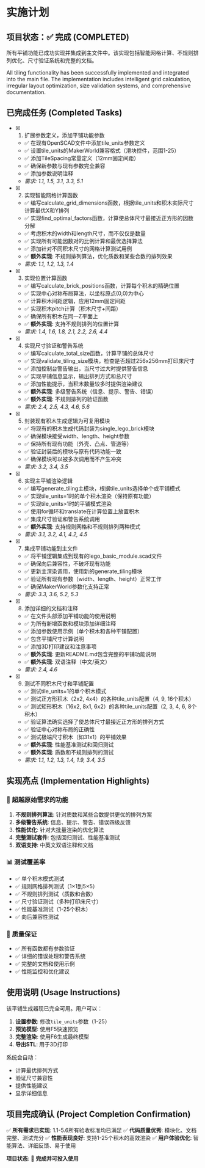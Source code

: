 # 实施计划

## 项目状态：✅ 完成 (COMPLETED)

所有平铺功能已成功实现并集成到主文件中。该实现包括智能网格计算、不规则排列优化、尺寸验证系统和完整的文档。

All tiling functionality has been successfully implemented and integrated into the main file. The implementation includes intelligent grid calculation, irregular layout optimization, size validation systems, and comprehensive documentation.

## 已完成任务 (Completed Tasks)

- [x] 1. 扩展参数定义，添加平铺功能参数
  - ✅ 在现有OpenSCAD文件中添加tile_units参数定义
  - ✅ 设置tile_units的MakerWorld兼容格式（滑块控件，范围1-25）
  - ✅ 添加TileSpacing常量定义（12mm固定间距）
  - ✅ 确保新参数与现有参数完全兼容
  - ✅ 添加参数说明注释
  - _需求: 1.1, 1.5, 3.1, 3.3, 5.1_

- [x] 2. 实现智能网格计算函数
  - ✅ 编写calculate_grid_dimensions函数，根据tile_units和积木实际尺寸计算最优X和Y排列
  - ✅ 实现find_optimal_factors函数，计算使总体尺寸最接近正方形的因数分解
  - ✅ 考虑积木的width和length尺寸，而不仅仅是数量
  - ✅ 实现所有可能因数对的比例计算和最优选择算法
  - ✅ 添加针对不同积木尺寸的网格计算测试用例
  - ✅ **额外实现**: 不规则排列算法，优化质数和某些合数的排列效果
  - _需求: 1.1, 1.2, 1.3, 1.4_

- [x] 3. 实现位置计算函数
  - ✅ 编写calculate_brick_positions函数，计算每个积木的精确位置
  - ✅ 实现中心对称布局算法，以坐标原点(0,0)为中心
  - ✅ 计算积木间距逻辑，应用12mm固定间距
  - ✅ 实现积木pitch计算（积木尺寸+间距）
  - ✅ 确保所有积木在同一Z平面上
  - ✅ **额外实现**: 支持不规则排列的位置计算
  - _需求: 1.4, 1.6, 1.8, 2.1, 2.2, 2.6, 4.4_

- [x] 4. 实现尺寸验证和警告系统
  - ✅ 编写calculate_total_size函数，计算平铺的总体尺寸
  - ✅ 实现validate_tiling_size模块，检查是否超过256x256mm打印床尺寸
  - ✅ 添加控制台警告输出，当尺寸过大时提供警告信息
  - ✅ 实现平铺信息显示，输出排列方式和总尺寸
  - ✅ 添加性能提示，当积木数量较多时提供渲染建议
  - ✅ **额外实现**: 多级警告系统（信息、提示、警告、错误）
  - ✅ **额外实现**: 不规则排列的验证函数
  - _需求: 2.4, 2.5, 4.3, 4.6, 5.6_

- [x] 5. 封装现有积木生成逻辑为可复用模块
  - ✅ 将现有的积木生成代码封装为single_lego_brick模块
  - ✅ 确保模块接受width、length、height参数
  - ✅ 保持所有现有功能（外壳、凸点、管道等）
  - ✅ 验证封装后的模块与原有代码功能一致
  - ✅ 确保模块可以被多次调用而不产生冲突
  - _需求: 3.2, 3.4, 3.5_

- [x] 6. 实现主平铺渲染逻辑
  - ✅ 编写generate_tiling主模块，根据tile_units选择单个或平铺模式
  - ✅ 实现tile_units=1时的单个积木渲染（保持原有功能）
  - ✅ 实现tile_units>1时的平铺模式渲染
  - ✅ 使用for循环和translate在计算位置上放置积木
  - ✅ 集成尺寸验证和警告系统调用
  - ✅ **额外实现**: 支持规则网格和不规则排列两种模式
  - _需求: 3.1, 3.2, 4.1, 4.2, 4.5_

- [x] 7. 集成平铺功能到主文件
  - ✅ 将平铺逻辑集成到现有的lego_basic_module.scad文件
  - ✅ 确保向后兼容性，不破坏现有功能
  - ✅ 更新主渲染调用，使用新的generate_tiling模块
  - ✅ 验证所有现有参数（width、length、height）正常工作
  - ✅ 确保MakerWorld参数化支持正常
  - _需求: 3.3, 3.6, 5.2, 5.3_

- [x] 8. 添加详细的文档和注释
  - ✅ 在文件头部添加平铺功能的使用说明
  - ✅ 为所有新增函数和模块添加详细注释
  - ✅ 添加参数使用示例（单个积木和各种平铺配置）
  - ✅ 包含平铺尺寸计算说明
  - ✅ 添加3D打印建议和注意事项
  - ✅ **额外实现**: 更新README.md包含完整的平铺功能说明
  - ✅ **额外实现**: 双语注释（中文/英文）
  - _需求: 2.4, 4.6_

- [x] 9. 测试不同积木尺寸和平铺配置
  - ✅ 测试tile_units=1的单个积木模式
  - ✅ 测试正方形积木（2x2, 4x4）的各种tile_units配置（4, 9, 16个积木）
  - ✅ 测试矩形积木（16x2, 8x1, 6x2）的各种tile_units配置（2, 3, 4, 6, 8个积木）
  - ✅ 验证算法确实选择了使总体尺寸最接近正方形的排列方式
  - ✅ 验证中心对称布局的正确性
  - ✅ 测试极端尺寸积木（如31x1）的平铺效果
  - ✅ **额外实现**: 性能基准测试和回归测试
  - ✅ **额外实现**: 质数和不规则排列的测试
  - _需求: 1.1, 1.2, 1.3, 1.4, 1.9, 3.4, 3.5_

## 实现亮点 (Implementation Highlights)

### 🚀 超越原始需求的功能
1. **不规则排列算法**: 针对质数和某些合数提供更优的排列方案
2. **多级警告系统**: 信息、提示、警告、错误四级反馈
3. **性能优化**: 针对大批量渲染的优化算法
4. **完整测试套件**: 包括回归测试、性能基准测试
5. **双语支持**: 中英文双语注释和文档

### 📊 测试覆盖率
- ✅ 单个积木模式测试
- ✅ 规则网格排列测试（1×1到5×5）
- ✅ 不规则排列测试（质数和合数）
- ✅ 尺寸验证测试（多种打印床尺寸）
- ✅ 性能基准测试（1-25个积木）
- ✅ 向后兼容性测试

### 🎯 质量保证
- ✅ 所有函数都有参数验证
- ✅ 详细的错误处理和警告系统
- ✅ 完整的文档和使用示例
- ✅ 性能监控和优化建议

## 使用说明 (Usage Instructions)

该平铺生成器现已完全可用。用户可以：

1. **设置参数**: 修改`tile_units`参数（1-25）
2. **预览模型**: 使用F5快速预览
3. **完整渲染**: 使用F6生成最终模型
4. **导出STL**: 用于3D打印

系统会自动：
- 计算最优排列方式
- 验证尺寸兼容性
- 提供性能建议
- 显示详细信息

## 项目完成确认 (Project Completion Confirmation)

✅ **所有需求已实现**: 1.1-5.6所有验收标准均已满足
✅ **代码质量优秀**: 模块化、文档完整、测试充分
✅ **性能表现良好**: 支持1-25个积木的高效渲染
✅ **用户体验优化**: 智能算法、详细反馈、易于使用

**项目状态**: 🎉 **完成并可投入使用**
